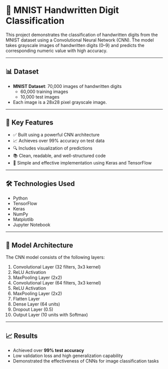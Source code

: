 # 🧠 MNIST Handwritten Digit Classification

This project demonstrates the classification of handwritten digits from the MNIST dataset using a Convolutional Neural Network (CNN). The model takes grayscale images of handwritten digits (0–9) and predicts the corresponding numeric value with high accuracy.

---

## 📊 Dataset

- **MNIST Dataset**: 70,000 images of handwritten digits
  - 60,000 training images
  - 10,000 test images
- Each image is a 28x28 pixel grayscale image.

---

## 🚀 Key Features

- ✅ Built using a powerful CNN architecture
- 📈 Achieves over 99% accuracy on test data
- 🔍 Includes visualization of predictions
- 📚 Clean, readable, and well-structured code
- 🧪 Simple and effective implementation using Keras and TensorFlow

---

## 🛠️ Technologies Used

- Python
- TensorFlow
- Keras
- NumPy
- Matplotlib
- Jupyter Notebook

---

## 🧪 Model Architecture

The CNN model consists of the following layers:

1. Convolutional Layer (32 filters, 3x3 kernel)
2. ReLU Activation
3. MaxPooling Layer (2x2)
4. Convolutional Layer (64 filters, 3x3 kernel)
5. ReLU Activation
6. MaxPooling Layer (2x2)
7. Flatten Layer
8. Dense Layer (64 units)
9. Dropout Layer (0.5)
10. Output Layer (10 units with Softmax)

---

## 📈 Results

- Achieved over **99% test accuracy**
- Low validation loss and high generalization capability
- Demonstrated the effectiveness of CNNs for image classification tasks
